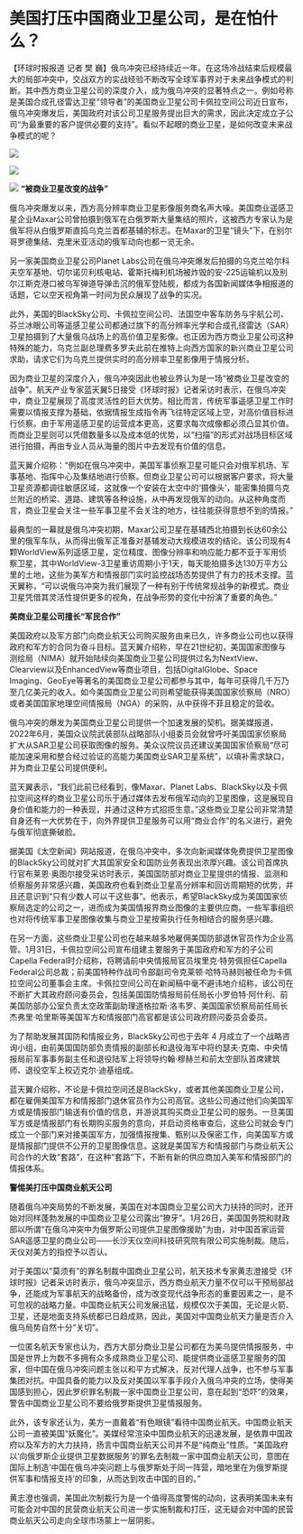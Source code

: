 # 美国打压中国商业卫星公司，是在怕什么？

【环球时报报道 记者 樊
巍】俄乌冲突已经持续近一年。在这场冷战结束后规模最大的局部冲突中，交战双方的实战经验不断改写全球军事界对于未来战争模式的判断。其中西方商业卫星公司的深度介入，成为俄乌冲突的显著特点之一。例如号称是美国合成孔径雷达卫星“领导者”的美国商业卫星公司卡佩拉空间公司近日宣布，俄乌冲突爆发后，美国政府对该公司卫星服务提出巨大的需求，因此决定成立子公司“为最重要的客户提供必要的支持”。看似不起眼的商业卫星，是如何改变未来战争模式的呢？

![](https://inews.gtimg.com/newsapp_bt/0/15648498977/1000)

![](https://inews.gtimg.com/newsapp_bt/0/15648498978/1000)

![](https://inews.gtimg.com/newsapp_bt/0/15648498982/1000)
**“被商业卫星改变的战争”**

俄乌冲突爆发以来，西方高分辨率商业卫星影像服务商名声大噪。美国商业遥感卫星企业Maxar公司曾拍摄到俄军在白俄罗斯大量集结的照片，这被西方专家认为是俄军将从白俄罗斯直捣乌克兰首都基辅的标志。在Maxar的卫星“镜头”下，在别尔哥罗德集结、克里米亚活动的俄军动向也都一览无余。

另一家美国商业卫星公司Planet
Labs公司在俄乌冲突爆发后拍摄的乌克兰哈尔科夫空军基地、切尔诺贝利核电站、霍斯托梅利机场被炸毁的安-225运输机以及别尔江斯克港口被乌军弹道导弹击沉的俄军登陆舰，都成为各国新闻媒体争相报道的话题，它以空天视角第一时间为民众展现了战争的实况。

此外，美国的BlackSky公司、卡佩拉空间公司、法国空中客车防务与宇航公司、芬兰冰眼公司等遥感卫星公司都通过旗下的高分辨率光学和合成孔径雷达（SAR）卫星拍摄到了大量俄乌战场上的高价值卫星影像。也正因为西方商业卫星公司这种特殊的能力，乌克兰副总理费多罗夫此前在推特上向西方国家的新兴商业卫星公司求助，请求它们为乌克兰提供实时的高分辨率卫星影像用于情报分析。

因为商业卫星的深度介入，俄乌冲突因此也被业界认为是一场“被商业卫星改变的战争”。航天产业专家蓝天翼5日接受《环球时报》记者采访时表示，在俄乌冲突中，商业卫星展现了高度灵活性的巨大优势。相比而言，传统军事遥感卫星工作时需要以情报支撑为基础，依据情报生成指令再飞往特定区域上空，对高价值目标进行侦察。由于军用遥感卫星的运营成本更高，这要求每次成像都必须凸显其价值。而商业卫星则可以凭借数量多以及成本低的优势，以“扫描”的形式对战场目标区域进行拍摄，再由专业人员从海量的图片中去发现有价值的信息。

蓝天翼介绍称：“例如在俄乌冲突中，美国军事侦察卫星可能只会对俄军机场、军事基地、指挥中心及集结地进行侦察。但商业卫星公司可以根据客户要求，将大量卫星资源都调往敏感区域，这就像一个安装在太空中的‘摄像头’，能密集拍摄乌克兰附近的桥梁、道路、建筑等各种设施，从中再发现俄军的动向。从这种角度而言，商业卫星会关注一些军事卫星不会关注的地方，往往能获得意想不到的情报。”

最典型的一幕就是俄乌冲突初期，Maxar公司卫星在基辅西北拍摄到长达60余公里的俄军车队，从而得出俄军正准备对基辅发动大规模进攻的结论。该公司现有4颗WorldView系列遥感卫星，定位精度、图像分辨率和响应能力都不亚于军用侦察卫星，其中WorldView-3卫星重访周期小于1天，每天能拍摄多达130万平方公里的土地，这些为美军方和情报部门实时监控战场态势提供了有力的技术支撑。蓝天翼称，“可以说俄乌冲突为我们展现了一种有别于传统常规战争的新模式。商业卫星凭借其灵活性提供更多的视角，在战争形势的变化中扮演了重要的角色。”

**美商业卫星公司擅长“军民合作”**

美国政府以及军方部门向商业航天公司购买服务由来已久，许多商业公司也以获得政府和军方的合同为奋斗目标。蓝天翼介绍称，早在21世纪初，美国国家图像与测绘局（NIMA）就开始陆续向美国商业卫星公司提供过名为NextView、Clearview以及EnhancedView等商业项目，包括DigitalGlobe、Space
Imaging、GeoEye等著名的美国商业卫星公司都参与其中，每年可获得几千万乃至几亿美元的收入。如今美国商业卫星公司则希望能获得美国国家侦察局（NRO）或者美国国家地理空间情报局（NGA）的采购，从中获得不菲且稳定的营收。

俄乌冲突的爆发为美国商业卫星公司提供一个加速发展的契机。据美媒报道，2022年6月，美国众议院武装部队战略部队小组委员会就曾呼吁美国国家侦察局扩大从SAR卫星公司获取图像的服务。美众议院议员还建议美国国家侦察局“尽可能加速采用和整合经过验证的高能力美国商业SAR卫星系统”，以填补需求缺口，并为商业卫星公司提供便利。

蓝天翼表示，“我们此前已经看到，像Maxar、Planet
Labs、BlackSky以及卡佩拉空间这样的商业卫星公司乐于通过媒体去发布俄军动向的卫星图像，这是展现自身价值和能力的一种表现，并通过这种方式招揽生意。”这些商业卫星公司非常清楚自身还有一大优势在于，向外界提供卫星服务可以用“商业合作”的名义进行，避免与俄军彻底撕破脸。

据美国《太空新闻》网站报道，在俄乌冲突中，多次向新闻媒体免费提供卫星图像的BlackSky公司就对扩大其国家安全和国防业务表现出浓厚兴趣。该公司首席执行官布莱恩·奥图尔接受采访时表示，美国国防部对商业卫星提供的情报、监测和侦察服务非常感兴趣，美国政府也看到商业卫星高分辨率和回访周期短的优势，并且还意识到“只有少数人可以干这些事”。他表示，希望BlackSky成为美国国家侦察局选定的公司之一，进而成为美国情报界商业图像的主要供应商。一些军事组织也对将传统军事卫星图像收集与商业卫星按需执行任务相结合的服务感兴趣。

在另一方面，这些商业卫星公司也在越来越多地雇佣美国防部退休官员作为企业高管。1月31日，卡佩拉空间公司宣布组建主要服务于美国政府和军方的子公司Capella
Federal时介绍称，将聘请前中央情报局官员埃里克·特劳佩担任Capella
Federal公司总裁；前美国特种作战司令部副司令克莱顿·哈特马赫则被任命为卡佩拉空间公司董事会主席。卡佩拉空间公司在新闻稿中毫不避讳地介绍称，该公司在不断扩大其政府顾问委员会，包括美国国防情报局前任局长小罗伯特·阿什利、前美国防部办公室负责太空政策副助理道格拉斯·洛韦罗、美国国家侦察局前任局长杰弗里·哈里斯等美国军方和情报部门高官都是该公司政府顾问委员会委员。

为了帮助发展其国防和情报业务，BlackSky公司也于去年 4
月成立了一个战略咨询小组，由前美国国防部负责情报的副部长和退役海军中将约瑟夫·克南、中央情报局前军事事务副主任和退役陆军上将领导约翰·穆赫兰和前太空部队首席建筑师、退役空军上校迈克尔·迪基组成。

蓝天翼介绍称，不论是卡佩拉空间还是BlackSky，或者其他美国商业卫星公司，都在雇佣美国军方和情报部门退休官员作为公司高官。这些公司通过他们向美国军方或是情报部门输送有价值的信息，并游说其购买商业卫星公司的服务。一旦美国军方或是情报部门有长期购买服务的意向，并启动资格审查后，这些公司就会专门成立一个部门来对接美国军方，加强情报搜集、甄别以及保密工作，向美国军方或是情报部门提供不公开的卫星图像信息。这就是美国军方和情报部门与商业航天公司合作的大致“套路”，在这种“套路”下，不断有新的供应商加入美军和情报部门的情报体系。

**警惕美打压中国商业航天公司**

随着俄乌冲突局势的不断发展，美国在对本国商业卫星公司大力扶持的同时，还开始对同样蓬勃发展的中国商业卫星公司露出“獠牙”。1月26日，美国国务院和财政部以所谓“在俄乌冲突中为俄罗斯公司提供卫星图像援助”为由，对中国首家运营SAR遥感卫星的商业公司——长沙天仪空间科技研究院有限公司实施制裁。随后，天仪对美方的指控予以否认。

对于美国以“莫须有”的罪名制裁中国商业卫星公司，航天技术专家黄志澄接受《环球时报》记者采访时表示，俄乌冲突显示，西方商业航天力量不仅可以干预局部战争，还能成为军事航天的战略备份，成为改变现代战争形态的重要因素之一，是不可忽视的战略力量。中国商业航天公司发展迅猛，规模仅次于美国，无论是火箭、卫星，还是地面支持系统都已日趋成熟，因此，美国对中国商业航天力量是否介入俄乌局势自然十分“关切”。

一位匿名航天专家也认为，西方大部分商业卫星公司都在为美乌提供情报服务，中国是世界上为数不多拥有众多成熟商业卫星公司、能提供商业遥感卫星服务的国家，但中国在俄乌冲突问题主张以和平方式解决，反对代理人战争，也不参与军事集团对抗。中国具备的能力以及反对美国以军事手段介入俄乌冲突的立场，使得美国感到担心，因此罗织罪名制裁一家中国商业卫星公司，意在起到“恐吓”的效果，警告中国商业卫星公司不要给俄罗斯提供卫星情报服务。

此外，该专家还认为，美方一直戴着“有色眼镜”看待中国商业航天。中国商业航天公司一直被美国“妖魔化”。美媒经常渲染中国商业航天的迅速发展，是依靠中国政府以及军方的大力扶持，扬言中国商业航天公司并不是“纯商业”性质。“美国政府以‘向俄罗斯企业提供卫星数据服务’的罪名去制裁一家中国商业航天公司，意图在国际上制造‘中国在俄乌冲突问题上与俄罗斯处于同一阵营，暗地里在为俄罗斯提供军事和情报支持’的印象，从而达到攻击中国的目的。”

黄志澄也强调，美国此次制裁行为是一个值得高度警惕的动向，这表明美国未来有可能会对中国的民营商业航天公司进一步实施制裁和打压，这无疑会对中国的民营商业航天公司走向全球市场蒙上一层阴影。

